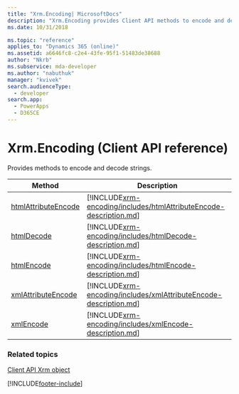 ```yaml
---
title: "Xrm.Encoding| MicrosoftDocs"
description: "Xrm.Encoding provides Client API methods to encode and decode strings."
ms.date: 10/31/2018

ms.topic: "reference"
applies_to: "Dynamics 365 (online)"
ms.assetid: a6646fc8-c2e4-43fe-95f1-51483de38688
author: "Nkrb"
ms.subservice: mda-developer
ms.author: "nabuthuk"
manager: "kvivek"
search.audienceType: 
  - developer
search.app: 
  - PowerApps
  - D365CE
---
```

# Xrm.Encoding (Client API reference)



Provides methods to encode and decode strings. 

|Method | Description | 
| ------------- |-------------|
|[htmlAttributeEncode](xrm-encoding/htmlAttributeEncode.md) |[!INCLUDE[xrm-encoding/includes/htmlAttributeEncode-description.md](xrm-encoding/includes/htmlAttributeEncode-description.md)] | 
|[htmlDecode](xrm-encoding/htmlDecode.md) |[!INCLUDE[xrm-encoding/includes/htmlDecode-description.md](xrm-encoding/includes/htmlDecode-description.md)] |
|[htmlEncode](xrm-encoding/htmlEncode.md) |[!INCLUDE[xrm-encoding/includes/htmlEncode-description.md](xrm-encoding/includes/htmlEncode-description.md)] |
|[xmlAttributeEncode](xrm-encoding/xmlAttributeEncode.md) |[!INCLUDE[xrm-encoding/includes/xmlAttributeEncode-description.md](xrm-encoding/includes/xmlAttributeEncode-description.md)] |
|[xmlEncode](xrm-encoding/xmlEncode.md) |[!INCLUDE[xrm-encoding/includes/xmlEncode-description.md](xrm-encoding/includes/xmlEncode-description.md)] |

### Related topics

[Client API Xrm object](../clientapi-xrm.md)

[!INCLUDE[footer-include](../../../../includes/footer-banner.md)]